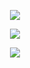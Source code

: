 <p align="center"><img src="https://github-readme-stats.vercel.app/api?username=deathemonic&show_icons=true&bg_color=212529&text_color=FFBEBE&title_color=DEFBFF&icon_color=DEFBFF&border_radius=20&border_color=FFBEBE&locale=ja"/><p>
<p align="center"><img src="https://github-readme-streak-stats.herokuapp.com?user=Deathemonic&hide_border=false&locale=ja&background=212529&border=FFBEBE&stroke=FFBEBE&ring=FF8E8E&fire=FF8E8E&currStreakNum=DEFBFF&sideNums=DEFBFF&currStreakLabel=FFBEBE&sideLabels=FFBEBE&dates=FFBEBE"/></p>
  
<p align="center"><img src="https://komarev.com/ghpvc/?username=deathemonic&label=Profile%20Views&color=212529&style=for-the-badge"/></p>
